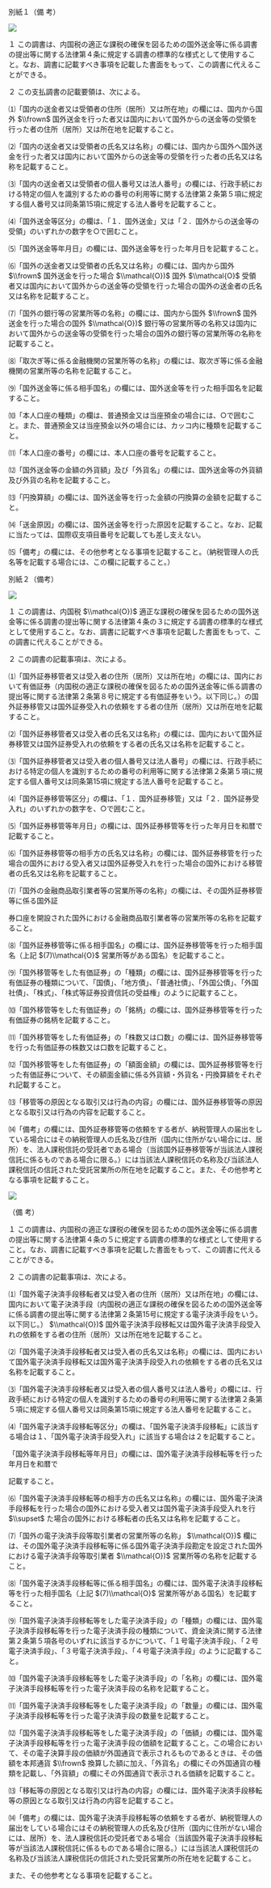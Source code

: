 別紙１（備 考）

![](https://www.nta.go.jp/tmp/b5f37c8e-239e-4a12-aef4-14400d4c6c73/images/abc860488583ca3aa5b349f8fadf94a235e95640ce2ca40ae5d7eb6f0d556797.jpg)

１ この調書は、内国税の適正な課税の確保を図るための国外送金等に係る調書の提出等に関する法律第４条に規定する調書の標準的な様式として使用すること。なお、調書に記載すべき事項を記載した書面をもって、この調書に代えることができる。

２ この支払調書の記載要領は、次による。

⑴「国内の送金者又は受領者の住所（居所）又は所在地」の欄には、国内から国外 $\\frown$ 国外送金を行った者又は国内において国外からの送金等の受領を行った者の住所（居所）又は所在地を記載すること。

⑵「国内の送金者又は受領者の氏名又は名称」の欄には、国内から国外へ国外送金を行った者又は国内において国外からの送金等の受領を行った者の氏名又は名称を記載すること。

⑶「国内の送金者又は受領者の個人番号又は法人番号」の欄には、行政手続における特定の個人を識別するための番号の利用等に関する法律第２条第５項に規定する個人番号又は同条第15項に規定する法人番号を記載すること。

⑷「国外送金等区分」の欄は、「１．国外送金」又は「２．国外からの送金等の受領」のいずれかの数字を○で囲むこと。

⑸「国外送金等年月日」の欄には、国外送金等を行った年月日を記載すること。

⑹「国外の送金者又は受領者の氏名又は名称」の欄には、国内から国外 $\\frown$ 国外送金を行った場合 $\\mathcal{O})$ 国外 $\\mathcal{O}$ 受領者又は国内において国外からの送金等の受領を行った場合の国外の送金者の氏名又は名称を記載すること。

⑺「国外の銀行等の営業所等の名称」の欄には、国内から国外 $\\frown$ 国外送金を行った場合の国外 $\\mathcal{O})$ 銀行等の営業所等の名称又は国内において国外からの送金等の受領を行った場合の国外の銀行等の営業所等の名称を記載すること。

⑻「取次ぎ等に係る金融機関の営業所等の名称」の欄には、取次ぎ等に係る金融機関の営業所等の名称を記載すること。

⑼「国外送金等に係る相手国名」の欄には、国外送金等を行った相手国名を記載すること。

⑽「本人口座の種類」の欄は、普通預金又は当座預金の場合には、○で囲むこと。また、普通預金又は当座預金以外の場合には、カッコ内に種類を記載すること。

⑾「本人口座の番号」の欄には、本人口座の番号を記載すること。

⑿「国外送金等の金額の外貨額」及び「外貨名」の欄には、国外送金等の外貨額及び外貨の名称を記載すること。

⒀「円換算額」の欄には、国外送金等を行った金額の円換算の金額を記載すること。

⒁「送金原因」の欄には、国外送金等を行った原因を記載すること。なお、記載に当たっては、国際収支項目番号を記載しても差し支えない。

⒂「備考」の欄には、その他参考となる事項を記載すること。（納税管理人の氏名等を記載する場合には、この欄に記載すること。）

別紙２（備考）

![](https://www.nta.go.jp/tmp/b5f37c8e-239e-4a12-aef4-14400d4c6c73/images/0c4acf071ddc01dd8fe4da6cfc8f7f50cdbf902b2556083d3b51d2c60e2cddab.jpg)

１ この調書は、内国税 $\\mathcal{O})$ 適正な課税の確保を図るための国外送金等に係る調書の提出等に関する法律第４条の３に規定する調書の標準的な様式として使用すること。なお、調書に記載すべき事項を記載した書面をもって、この調書に代えることができる。

２ この調書の記載事項は、次による。

⑴「国外証券移管者又は受入者の住所（居所）又は所在地」の欄には、国内において有価証券（内国税の適正な課税の確保を図るための国外送金等に係る調書の提出等に関する法律第２条第８号に規定する有価証券をいう。以下同じ。）の国外証券移管又は国外証券受入れの依頼をする者の住所（居所）又は所在地を記載すること。

⑵「国外証券移管者又は受入者の氏名又は名称」の欄には、国内において国外証券移管又は国外証券受入れの依頼をする者の氏名又は名称を記載すること。

⑶「国外証券移管者又は受入者の個人番号又は法人番号」の欄には、行政手続における特定の個人を識別するための番号の利用等に関する法律第２条第５項に規定する個人番号又は同条第15項に規定する法人番号を記載すること。

⑷「国外証券移管等区分」の欄は、「１．国外証券移管」又は「２．国外証券受入れ」のいずれかの数字を、○で囲むこと。

⑸「国外証券移管等年月日」の欄には、国外証券移管等を行った年月日を和暦で記載すること。

⑹「国外証券移管等の相手方の氏名又は名称」の欄には、国外証券移管を行った場合の国外における受入者又は国外証券受入れを行った場合の国外における移管者の氏名又は名称を記載すること。

⑺「国外の金融商品取引業者等の営業所等の名称」の欄には、その国外証券移管等に係る国外証

券口座を開設された国外における金融商品取引業者等の営業所等の名称を記載すること。

⑻「国外証券移管等に係る相手国名」の欄には、国外証券移管等を行った相手国名（上記 $(7)\\mathcal{O}$ 営業所等がある国名）を記載すること。

⑼「国外移管等をした有価証券」の「種類」の欄には、国外証券移管等を行った有価証券の種類について、「国債」、「地方債」、「普通社債」、「外国公債」、「外国社債」、「株式」、「株式等証券投資信託の受益権」のように記載すること。

⑽「国外移管等をした有価証券」の「銘柄」の欄には、国外証券移管等を行った有価証券の銘柄を記載すること。

⑾「国外移管等をした有価証券」の「株数又は口数」の欄には、国外証券移管等を行った有価証券の株数又は口数を記載すること。

⑿「国外移管等をした有価証券」の「額面金額」の欄には、国外証券移管等を行った有価証券について、その額面金額に係る外貨額・外貨名・円換算額をそれぞれ記載すること。

⒀「移管等の原因となる取引又は行為の内容」の欄には、国外証券移管等の原因となる取引又は行為の内容を記載すること。

⒁「備考」の欄には、国外証券移管等の依頼をする者が、納税管理人の届出をしている場合にはその納税管理人の氏名及び住所（国内に住所がない場合には、居所）を、法人課税信託の受託者である場合（当該国外証券移管等が当該法人課税信託に係るものである場合に限る。）には当該法人課税信託の名称及び当該法人課税信託の信託された受託営業所の所在地を記載すること。また、その他参考となる事項を記載すること。

![](https://www.nta.go.jp/tmp/b5f37c8e-239e-4a12-aef4-14400d4c6c73/images/ff4ff83e51c43bdd07dbcd29ca3fa05c1b38257d2510f57731bb988d48679b72.jpg)

（備 考）

１ この調書は、内国税の適正な課税の確保を図るための国外送金等に係る調書の提出等に関する法律第４条の５に規定する調書の標準的な様式として使用すること。なお、調書に記載すべき事項を記載した書面をもって、この調書に代えることができる。

２ この調書の記載事項は、次による。

⑴「国外電子決済手段移転者又は受入者の住所（居所）又は所在地」の欄には、国内において電子決済手段（内国税の適正な課税の確保を図るための国外送金等に係る調書の提出等に関する法律第２条第15号に規定する電子決済手段をいう。以下同じ。） $\\mathcal{O})$ 国外電子決済手段移転又は国外電子決済手段受入れの依頼をする者の住所（居所）又は所在地を記載すること。

⑵「国外電子決済手段移転者又は受入者の氏名又は名称」の欄には、国内において国外電子決済手段移転又は国外電子決済手段受入れの依頼をする者の氏名又は名称を記載すること。

⑶「国外電子決済手段移転者又は受入者の個人番号又は法人番号」の欄には、行政手続における特定の個人を識別するための番号の利用等に関する法律第２条第５項に規定する個人番号又は同条第15項に規定する法人番号を記載すること。

⑷「国外電子決済手段移転等区分」の欄は、「国外電子決済手段移転」に該当する場合は１、「国外電子決済手段受入れ」に該当する場合は２を記載すること。

「国外電子決済手段移転等年月日」の欄には、国外電子決済手段移転等を行った年月日を和暦で

記載すること。

⑹「国外電子決済手段移転等の相手方の氏名又は名称」の欄には、国外電子決済手段移転を行った場合の国外における受入者又は国外電子決済手段受入れを行 $\\supset$ た場合の国外における移転者の氏名又は名称を記載すること。

⑺「国外の電子決済手段等取引業者の営業所等の名称」 $\\mathcal{O})$ 欄には、その国外電子決済手段移転等に係る国外電子決済手段勘定を設定された国外における電子決済手段等取引業者 $\\mathcal{O})$ 営業所等の名称を記載すること。

⑻「国外電子決済手段移転等に係る相手国名」の欄には、国外電子決済手段移転等を行った相手国名（上記 $(7)\\mathcal{O}$ 営業所等がある国名）を記載すること。

⑼「国外電子決済手段移転等をした電子決済手段」の「種類」の欄には、国外電子決済手段移転等を行った電子決済手段の種類について、資金決済に関する法律第２条第５項各号のいずれに該当するかについて、「１号電子決済手段」、「２号電子決済手段」、「３号電子決済手段」、「４号電子決済手段」のように記載すること。

⑽「国外電子決済手段移転等をした電子決済手段」の「名称」の欄には、国外電子決済手段移転等を行った電子決済手段の名称を記載すること。

⑾「国外電子決済手段移転等をした電子決済手段」の「数量」の欄には、国外電子決済手段移転等を行った電子決済手段の数量を記載すること。

⑿「国外電子決済手段移転等をした電子決済手段」の「価額」の欄には、国外電子決済手段移転等を行った電子決済手段の価額を記載すること。この場合において、その電子決算手段の価額が外国通貨で表示されるものであるときは、その価額を本邦通貨 $\\frown$ 換算した額に加え、「外貨名」の欄にその外国通貨の種類を記載し、「外貨額」の欄にその外国通貨で表示される価額を記載すること。

⒀「移転等の原因となる取引又は行為の内容」の欄には、国外電子決済手段移転等の原因となる取引又は行為の内容を記載すること。

⒁「備考」の欄には、国外電子決済手段移転等の依頼をする者が、納税管理人の届出をしている場合にはその納税管理人の氏名及び住所（国内に住所がない場合には、居所）を、法人課税信託の受託者である場合（当該国外電子決済手段移転等が当該法人課税信託に係るものである場合に限る。）には当該法人課税信託の名称及び当該法人課税信託の信託された受託営業所の所在地を記載すること。

また、その他参考となる事項を記載すること。